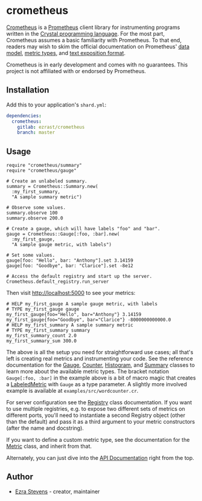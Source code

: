# crometheus

[Crometheus](https://gitlab.com/ezrast/crometheus) is a [Prometheus](https://prometheus.io/) client library for instrumenting programs written in the [Crystal programming language](https://crystal-lang.org/).
For the most part, Crometheus assumes a basic familiarity with Prometheus.
To that end, readers may wish to skim the official documentation on Prometheus' [data model](https://prometheus.io/docs/concepts/data_model/), [metric types](https://prometheus.io/docs/concepts/metric_types/), and [text exposition format](https://prometheus.io/docs/instrumenting/exposition_formats/#text-format-details).

Crometheus is in early development and comes with no guarantees. This project is not affiliated with or endorsed by Prometheus.

## Installation

Add this to your application's `shard.yml`:

```yaml
dependencies:
  crometheus:
    gitlab: ezrast/crometheus
    branch: master
```

## Usage

```crystal
require "crometheus/summary"
require "crometheus/gauge"

# Create an unlabeled summary.
summary = Crometheus::Summary.new(
  :my_first_summary,
  "A sample summary metric")

# Observe some values.
summary.observe 100
summary.observe 200.0

# Create a gauge, which will have labels "foo" and "bar".
gauge = Crometheus::Gauge[:foo, :bar].new(
  :my_first_gauge,
  "A sample gauge metric, with labels")

# Set some values.
gauge[foo: "Hello", bar: "Anthony"].set 3.14159
gauge[foo: "Goodbye", bar: "Clarice"].set -8e12

# Access the default registry and start up the server.
Crometheus.default_registry.run_server
```
Then visit [http://localhost:5000](http://localhost:5000) to see your metrics:
```text
# HELP my_first_gauge A sample gauge metric, with labels
# TYPE my_first_gauge gauge
my_first_gauge{foo="Hello", bar="Anthony"} 3.14159
my_first_gauge{foo="Goodbye", bar="Clarice"} -8000000000000.0
# HELP my_first_summary A sample summary metric
# TYPE my_first_summary summary
my_first_summary_count 2.0
my_first_summary_sum 300.0
```

The above is all the setup you need for straightforward use cases; all that's left is creating real metrics and instrumenting your code.
See the reference documentation for the [Gauge](https://ezrast.gitlab.io/crometheus/Crometheus/Gauge.html), [Counter](https://ezrast.gitlab.io/crometheus/Crometheus/Counter.html), [Histogram](https://ezrast.gitlab.io/crometheus/Crometheus/Histogram.html), and [Summary](https://ezrast.gitlab.io/crometheus/Crometheus/Summary.html) classes to learn more about the available metric types.
The bracket notation `Gauge[:foo, :bar]` in the example above is a bit of macro magic that creates a [LabeledMetric](https://ezrast.gitlab.io/crometheus/Crometheus/Metric/LabeledMetric.html) with `Gauge` as a type parameter.
A slightly more involved example is available at `examples/src/wordcounter.cr`.

For server configuration see the [Registry](https://ezrast.gitlab.io/crometheus/Crometheus/Registry.html) class documentation.
If you want to use multiple registries, e.g. to expose two different sets of metrics on different ports, you'll need to instantiate a second Registry object (other than the default) and pass it as a third argument to your metric constructors (after the name and docstring).

If you want to define a custom metric type, see the documentation for the [Metric](https://ezrast.gitlab.io/crometheus/Crometheus/Metric.html) class, and inherit from that.

Alternately, you can just dive into the [API Documentation](https://ezrast.gitlab.io/crometheus) right from the top.

## Author

- [Ezra Stevens](https://gitlab.com/ezrast) - creator, maintainer
